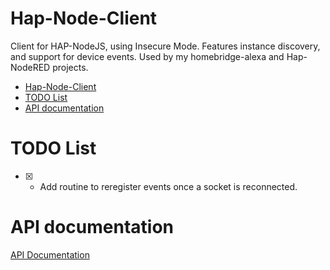 # Hap-Node-Client

Client for HAP-NodeJS, using Insecure Mode.  Features instance discovery, and support for device events.  Used by my homebridge-alexa and Hap-NodeRED projects.

<!--ts-->
- [Hap-Node-Client](#hap-node-client)
- [TODO List](#todo-list)
- [API documentation](#api-documentation)

<!-- Added by: sgracey, at:  -->

<!--te-->

# TODO List

* [x] - Add routine to reregister events once a socket is reconnected.

# API documentation

[API Documentation](docs/API.md)

